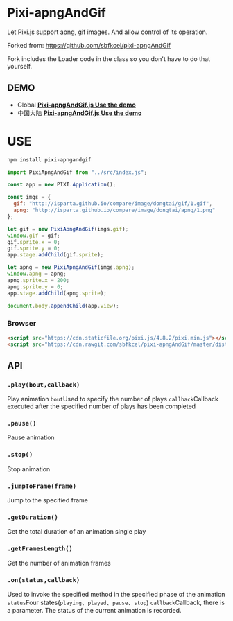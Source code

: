 # Pixi-apngAndGif

Let Pixi.js support apng, gif images. And allow control of its operation.

Forked from: https://github.com/sbfkcel/pixi-apngAndGif

Fork includes the Loader code in the class so you don't have to do that yourself.

## DEMO

- Global [**Pixi-apngAndGif.js Use the demo**](http://jsbin.com/nodeto/edit?html,js,output)
- 中国大陆 [**Pixi-apngAndGif.js Use the demo**](https://jsrun.net/yXhKp)

# USE

```bash
npm install pixi-apngandgif
```

```javascript
import PixiApngAndGif from "../src/index.js";

const app = new PIXI.Application();

const imgs = {
  gif: "http://isparta.github.io/compare/image/dongtai/gif/1.gif",
  apng: "http://isparta.github.io/compare/image/dongtai/apng/1.png"
};

let gif = new PixiApngAndGif(imgs.gif);
window.gif = gif;
gif.sprite.x = 0;
gif.sprite.y = 0;
app.stage.addChild(gif.sprite);

let apng = new PixiApngAndGif(imgs.apng);
window.apng = apng;
apng.sprite.x = 200;
apng.sprite.y = 0;
app.stage.addChild(apng.sprite);

document.body.appendChild(app.view);
```

### Browser

```html
<script src="https://cdn.staticfile.org/pixi.js/4.8.2/pixi.min.js"></script>
<script src="https://cdn.rawgit.com/sbfkcel/pixi-apngAndGif/master/dist/PixiApngAndGif.js"></script>
```

## API

### `.play(bout,callback)`

Play animation
`bout`Used to specify the number of plays
`callback`Callback executed after the specified number of plays has been completed

### `.pause()`

Pause animation

### `.stop()`

Stop animation

### `.jumpToFrame(frame)`

Jump to the specified frame

### `.getDuration()`

Get the total duration of an animation single play

### `.getFramesLength()`

Get the number of animation frames

### `.on(status,callback)`

Used to invoke the specified method in the specified phase of the animation
`status`Four states(`playing`、`played`、`pause`、`stop`)
`callback`Callback, there is a parameter. The status of the current animation is recorded.
